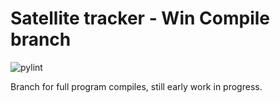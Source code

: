 # Satellite tracker - Win Compile branch
![pylint](https://img.shields.io/badge/PyLint-9.94-yellow?logo=python&logoColor=white)

Branch for full program compiles, still early work in progress.
